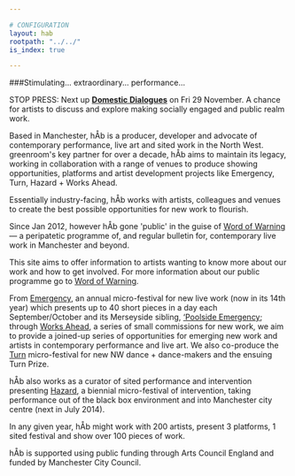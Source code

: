 ```yaml
---

# CONFIGURATION
layout: hab
rootpath: "../../"
is_index: true

---
```

###Stimulating... extraordinary... performance...   
           
STOP PRESS: Next up [**Domestic Dialogues**](http://habmcr.posthaven.com/emergencynw-domestic-dialogues-fri-29-nov) on Fri 29 November.  A chance for artists to discuss and explore making socially engaged and public realm work.    

         
Based in Manchester, hÅb is a producer, developer and advocate of contemporary performance, live art and sited work in the North West. greenroom's key partner for over a decade, hÅb aims to maintain its legacy, working in collaboration with a range of venues to produce showing opportunities, platforms and artist development projects like Emergency, Turn, Hazard + Works Ahead.    
      
Essentially industry-facing, hÅb works with artists, colleagues and venues to create the best possible opportunities for new work to flourish.
        
Since Jan 2012, however hÅb gone 'public' in the guise of [Word of Warning](/index) — a peripatetic programme of, and regular bulletin for, contemporary live work in Manchester and beyond.   
        
This site aims to offer information to artists wanting to know more about our work and how to get involved. For more information about our public programme go to [Word of Warning](/index).   
        
From [Emergency](/hab/emergency), an annual micro-festival for new live work (now in its 14th year) which presents up to 40 short pieces in a day each September/October and its Merseyside sibling, [‘Poolside Emergency](/hab/poolside); through [Works Ahead](/hab/worksahead), a series of small commissions for new work, we aim to provide a joined-up series of opportunities for emerging new work and artists in contemporary performance and live art. We also co-produce the [Turn](/hab/turn) micro-festival for new NW dance + dance-makers and the ensuing Turn Prize.    
        
hÅb also works as a curator of sited performance and intervention presenting [Hazard](/hab/hazard), a biennial micro-festival of intervention, taking performance out of the black box environment and into Manchester city centre (next in July 2014).    
        
In any given year, hÅb might work with 200 artists, present 3 platforms, 1 sited festival and show over 100 pieces of work.    
         
hÅb is supported using public funding through Arts Council England and funded by Manchester City Council.
